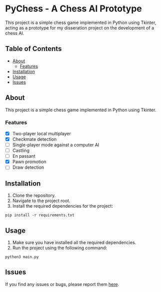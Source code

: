 # PyChess - A Chess AI Prototype

This project is a simple chess game implemented in Python using Tkinter, acting as a prototype for my disseration project on the development of a chess AI.

## Table of Contents

- [About](#about)
  - [Features](#features)
- [Installation](#installation)
- [Usage](#usage)
- [Issues](#issues)

## About

This project is a simple chess game implemented in Python using Tkinter.

### Features

- [x] Two-player local multiplayer
- [x] Checkmate detection
- [ ] Single-player mode against a computer AI
- [ ] Castling
- [ ] En passant
- [x] Pawn promotion
- [ ] Draw detection

## Installation

1. Clone the repository.
2. Navigate to the project root.
3. Install the required dependencies for the project:

```shell
pip install -r requirements.txt
```

## Usage

1. Make sure you have installed all the required dependencies.
2. Run the project using the following command:

```shell
python3 main.py
```

## Issues

If you find any issues or bugs, please report them [here](https://github.com/daniel-moulton/pyChess/issues/new).
